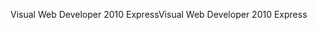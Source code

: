 <span data-ttu-id="f5ee4-101">Visual Web Developer 2010 Express</span><span class="sxs-lookup"><span data-stu-id="f5ee4-101">Visual Web Developer 2010 Express</span></span>